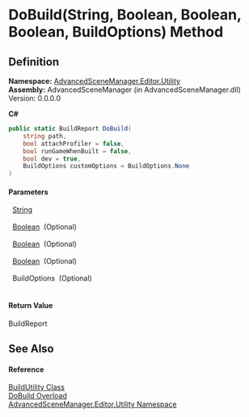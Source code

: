 # DoBuild(String, Boolean, Boolean, Boolean, BuildOptions) Method




## Definition
**Namespace:** <a href="N_AdvancedSceneManager_Editor_Utility">AdvancedSceneManager.Editor.Utility</a>  
**Assembly:** AdvancedSceneManager (in AdvancedSceneManager.dll) Version: 0.0.0.0

**C#**
``` C#
public static BuildReport DoBuild(
	string path,
	bool attachProfiler = false,
	bool runGameWhenBuilt = false,
	bool dev = true,
	BuildOptions customOptions = BuildOptions.None
)
```



#### Parameters
<dl><dt>  <a href="https://learn.microsoft.com/dotnet/api/system.string" target="_blank" rel="noopener noreferrer">String</a></dt><dd> </dd><dt>  <a href="https://learn.microsoft.com/dotnet/api/system.boolean" target="_blank" rel="noopener noreferrer">Boolean</a>  (Optional)</dt><dd> </dd><dt>  <a href="https://learn.microsoft.com/dotnet/api/system.boolean" target="_blank" rel="noopener noreferrer">Boolean</a>  (Optional)</dt><dd> </dd><dt>  <a href="https://learn.microsoft.com/dotnet/api/system.boolean" target="_blank" rel="noopener noreferrer">Boolean</a>  (Optional)</dt><dd> </dd><dt>  BuildOptions  (Optional)</dt><dd> </dd></dl>

#### Return Value
BuildReport

## See Also


#### Reference
<a href="T_AdvancedSceneManager_Editor_Utility_BuildUtility">BuildUtility Class</a>  
<a href="Overload_AdvancedSceneManager_Editor_Utility_BuildUtility_DoBuild">DoBuild Overload</a>  
<a href="N_AdvancedSceneManager_Editor_Utility">AdvancedSceneManager.Editor.Utility Namespace</a>  
